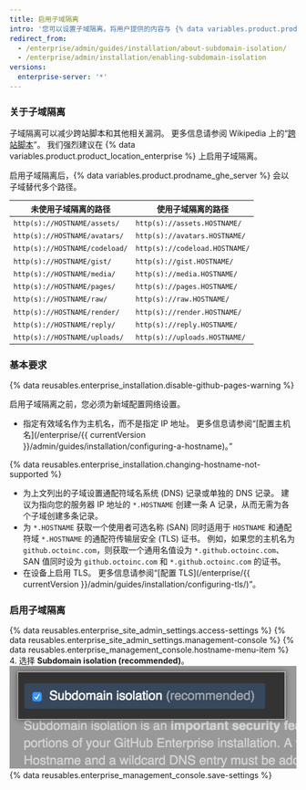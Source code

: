 ```yaml
---
title: 启用子域隔离
intro: '您可以设置子域隔离，将用户提供的内容与 {% data variables.product.prodname_ghe_server %} 设备的其他部分安全地隔离。'
redirect_from:
  - /enterprise/admin/guides/installation/about-subdomain-isolation/
  - /enterprise/admin/installation/enabling-subdomain-isolation
versions:
  enterprise-server: '*'
---
```


### 关于子域隔离

子域隔离可以减少跨站脚本和其他相关漏洞。 更多信息请参阅 Wikipedia 上的“[跨站脚本](http://en.wikipedia.org/wiki/Cross-site_scripting)”。 我们强烈建议在 {% data variables.product.product_location_enterprise %} 上启用子域隔离。

启用子域隔离后，{% data variables.product.prodname_ghe_server %} 会以子域替代多个路径。

| 未使用子域隔离的路径                     | 使用子域隔离的路径                      |
| ------------------------------ | ------------------------------ |
| `http(s)://HOSTNAME/assets/`   | `http(s)://assets.HOSTNAME/`   |
| `http(s)://HOSTNAME/avatars/`  | `http(s)://avatars.HOSTNAME/`  |
| `http(s)://HOSTNAME/codeload/` | `http(s)://codeload.HOSTNAME/` |
| `http(s)://HOSTNAME/gist/`     | `http(s)://gist.HOSTNAME/`     |
| `http(s)://HOSTNAME/media/`    | `http(s)://media.HOSTNAME/`    |
| `http(s)://HOSTNAME/pages/`    | `http(s)://pages.HOSTNAME/`    |
| `http(s)://HOSTNAME/raw/`      | `http(s)://raw.HOSTNAME/`      |
| `http(s)://HOSTNAME/render/`   | `http(s)://render.HOSTNAME/`   |
| `http(s)://HOSTNAME/reply/`    | `http(s)://reply.HOSTNAME/`    |
| `http(s)://HOSTNAME/uploads/`  | `http(s)://uploads.HOSTNAME/`  |

### 基本要求

{% data reusables.enterprise_installation.disable-github-pages-warning %}

启用子域隔离之前，您必须为新域配置网络设置。

- 指定有效域名作为主机名，而不是指定 IP 地址。 更多信息请参阅“[配置主机名](/enterprise/{{ currentVersion }}/admin/guides/installation/configuring-a-hostname)。”

{% data reusables.enterprise_installation.changing-hostname-not-supported %}

- 为上文列出的子域设置通配符域名系统 (DNS) 记录或单独的 DNS 记录。 建议为指向您的服务器 IP 地址的 `*.HOSTNAME` 创建一条 A 记录，从而无需为各个子域创建多条记录。
- 为 `*.HOSTNAME` 获取一个使用者可选名称 (SAN) 同时适用于 `HOSTNAME` 和通配符域 `*.HOSTNAME` 的通配符传输层安全 (TLS) 证书。 例如，如果您的主机名为 `github.octoinc.com`，则获取一个通用名值设为 `*.github.octoinc.com`、SAN 值同时设为 `github.octoinc.com` 和 `*.github.octoinc.com` 的证书。
- 在设备上启用 TLS。 更多信息请参阅“[配置 TLS](/enterprise/{{ currentVersion }}/admin/guides/installation/configuring-tls/)”。

### 启用子域隔离

{% data reusables.enterprise_site_admin_settings.access-settings %}
{% data reusables.enterprise_site_admin_settings.management-console %}
{% data reusables.enterprise_management_console.hostname-menu-item %}
4. 选择 **Subdomain isolation (recommended)**。 ![启用子域隔离的复选框](/assets/images/enterprise/management-console/subdomain-isolation.png)
{% data reusables.enterprise_management_console.save-settings %}
